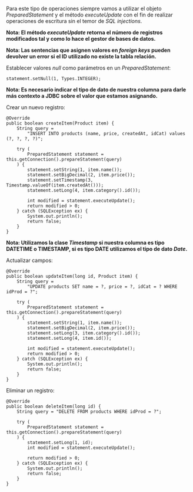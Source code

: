 Para este tipo de operaciones siempre vamos a utilizar el objeto *PreparedStatement* y el método *executeUpdate* con el fin de realizar operaciones de escritura sin el temor de *SQL injections*.

**Nota: El método *executeUpdate* retorna el número de registros modificados tal y como lo hace el gestor de bases de datos.**

**Nota: Las sentencias que asignen valores en *foreign keys* pueden devolver un error si el ID utilizado no existe la tabla relación.**

Establecer valores *null* como parámetros en un *PreparedStatement*:

```
statement.setNull(1, Types.INTEGER);
```

**Nota: Es necesario indicar el tipo de dato de nuestra columna para darle más contexto a JDBC sobre el valor que estamos asignando.**

Crear un nuevo registro:

```
@Override
public boolean createItem(Product item) {
    String query = 
	    "INSERT INTO products (name, price, createdAt, idCat) values (?, ?, ?, ?)";

    try (
	    PreparedStatement statement = this.getConnection().prepareStatement(query)
	) {
        statement.setString(1, item.name());
        statement.setBigDecimal(2, item.price());
        statement.setTimestamp(3, Timestamp.valueOf(item.createdAt()));
        statement.setLong(4, item.category().id());

        int modified = statement.executeUpdate();
        return modified > 0;
    } catch (SQLException ex) {
        System.out.println();
        return false;
    }
}
```

**Nota: Utilizamos la clase *Timestamp* si nuestra columna es tipo DATETIME o TIMESTAMP, si es tipo DATE utilizamos el tipo de dato *Date*.**

Actualizar campos:

```
@Override
public boolean updateItem(long id, Product item) {
    String query = 
	    "UPDATE products SET name = ?, price = ?, idCat = ? WHERE idProd = ?";

    try (
	    PreparedStatement statement = this.getConnection().prepareStatement(query)
	) {
        statement.setString(1, item.name());
        statement.setBigDecimal(2, item.price());
        statement.setLong(3, item.category().id());
        statement.setLong(4, item.id());

        int modified = statement.executeUpdate();
        return modified > 0;
    } catch (SQLException ex) {
        System.out.println();
        return false;
    }
}
```

Eliminar un registro:

```
@Override
public boolean deleteItem(long id) {
    String query = "DELETE FROM products WHERE idProd = ?";

    try (
	    PreparedStatement statement = this.getConnection().prepareStatement(query)
	) {
        statement.setLong(1, id);
        int modified = statement.executeUpdate();

        return modified > 0;
    } catch (SQLException ex) {
        System.out.println();
        return false;
    }
}
```